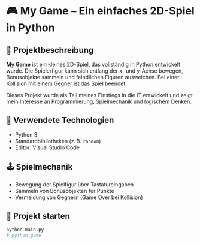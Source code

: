 # 🎮 My Game – Ein einfaches 2D-Spiel in Python

## 🧩 Projektbeschreibung

**My Game** ist ein kleines 2D-Spiel, das vollständig in Python entwickelt wurde. Die Spielerfigur kann sich entlang der x- und y-Achse bewegen, Bonusobjekte sammeln und feindlichen Figuren ausweichen. Bei einer Kollision mit einem Gegner ist das Spiel beendet.

Dieses Projekt wurde als Teil meines Einstiegs in die IT entwickelt und zeigt mein Interesse an Programmierung, Spielmechanik und logischem Denken.

## 🧰 Verwendete Technologien

- Python 3
- Standardbibliotheken (z. B. `random`)
- Editor: Visual Studio Code

## 🕹️ Spielmechanik

- Bewegung der Spielfigur über Tastatureingaben
- Sammeln von Bonusobjekten für Punkte
- Vermeidung von Gegnern (Game Over bei Kollision)

## 🚀 Projekt starten

```bash
python main.py
# python_game
